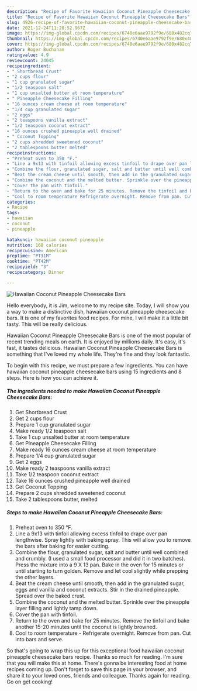 ```yaml
---
description: "Recipe of Favorite Hawaiian Coconut Pineapple Cheesecake Bars"
title: "Recipe of Favorite Hawaiian Coconut Pineapple Cheesecake Bars"
slug: 4926-recipe-of-favorite-hawaiian-coconut-pineapple-cheesecake-bars
date: 2021-12-24T11:28:52.967Z
image: https://img-global.cpcdn.com/recipes/6740e6aae9792f9e/680x482cq70/hawaiian-coconut-pineapple-cheesecake-bars-recipe-main-photo.jpg
thumbnail: https://img-global.cpcdn.com/recipes/6740e6aae9792f9e/680x482cq70/hawaiian-coconut-pineapple-cheesecake-bars-recipe-main-photo.jpg
cover: https://img-global.cpcdn.com/recipes/6740e6aae9792f9e/680x482cq70/hawaiian-coconut-pineapple-cheesecake-bars-recipe-main-photo.jpg
author: Roger Buchanan
ratingvalue: 4.9
reviewcount: 24045
recipeingredient:
- " Shortbread Crust"
- "2 cups flour"
- "1 cup granulated sugar"
- "1/2 teaspoon salt"
- "1 cup unsalted butter at room temperature"
- " Pineapple Cheesecake Filling"
- "16 ounces cream cheese at room temperature"
- "1/4 cup granulated sugar"
- "2 eggs"
- "2 teaspoons vanilla extract"
- "1/2 teaspoon coconut extract"
- "16 ounces crushed pineapple well drained"
- " Coconut Topping"
- "2 cups shredded sweetened coconut"
- "2 tablespoons butter melted"
recipeinstructions:
- "Preheat oven to 350 °F."
- "Line a 9x13 with tinfoil allowing excess tinfoil to drape over pan lengthwise. Spray lightly with baking spray. This will allow you to remove the bars after baking for easier cutting."
- "Combine the flour, granulated sugar, salt and butter until well combined and crumbly. (I used a small food processor and did it in two batches). Press the mixture into a 9 X 13 pan. Bake in the oven for 15 minutes or until starting to turn golden. Remove and let cool slightly while prepping the other layers."
- "Beat the cream cheese until smooth, then add in the granulated sugar, eggs and vanilla and coconut extracts. Stir in the drained pineapple. Spread over the baked crust."
- "Combine the coconut and the melted butter. Sprinkle over the pineapple layer filling and lightly tamp down."
- "Cover the pan with tinfoil."
- "Return to the oven and bake for 25 minutes. Remove the tinfoil and bake another 15-20 minutes until the coconut is lightly browned."
- "Cool to room temperature Refrigerate overnight. Remove from pan. Cut into bars and serve."
categories:
- Recipe
tags:
- hawaiian
- coconut
- pineapple

katakunci: hawaiian coconut pineapple 
nutrition: 168 calories
recipecuisine: American
preptime: "PT31M"
cooktime: "PT42M"
recipeyield: "3"
recipecategory: Dinner

---
```



![Hawaiian Coconut Pineapple Cheesecake Bars](https://img-global.cpcdn.com/recipes/6740e6aae9792f9e/680x482cq70/hawaiian-coconut-pineapple-cheesecake-bars-recipe-main-photo.jpg)

Hello everybody, it is Jim, welcome to my recipe site. Today, I will show you a way to make a distinctive dish, hawaiian coconut pineapple cheesecake bars. It is one of my favorites food recipes. For mine, I will make it a little bit tasty. This will be really delicious.

Hawaiian Coconut Pineapple Cheesecake Bars is one of the most popular of recent trending meals on earth. It is enjoyed by millions daily. It's easy, it's fast, it tastes delicious. Hawaiian Coconut Pineapple Cheesecake Bars is something that I've loved my whole life. They're fine and they look fantastic.




To begin with this recipe, we must prepare a few ingredients. You can have hawaiian coconut pineapple cheesecake bars using 15 ingredients and 8 steps. Here is how you can achieve it.

<!--inarticleads1-->

##### The ingredients needed to make Hawaiian Coconut Pineapple Cheesecake Bars:

1. Get  Shortbread Crust
1. Get 2 cups flour
1. Prepare 1 cup granulated sugar
1. Make ready 1/2 teaspoon salt
1. Take 1 cup unsalted butter at room temperature
1. Get  Pineapple Cheesecake Filling
1. Make ready 16 ounces cream cheese at room temperature
1. Prepare 1/4 cup granulated sugar
1. Get 2 eggs
1. Make ready 2 teaspoons vanilla extract
1. Take 1/2 teaspoon coconut extract
1. Take 16 ounces crushed pineapple well drained
1. Get  Coconut Topping
1. Prepare 2 cups shredded sweetened coconut
1. Take 2 tablespoons butter, melted




<!--inarticleads2-->

##### Steps to make Hawaiian Coconut Pineapple Cheesecake Bars:

1. Preheat oven to 350 °F.
1. Line a 9x13 with tinfoil allowing excess tinfoil to drape over pan lengthwise. Spray lightly with baking spray. This will allow you to remove the bars after baking for easier cutting.
1. Combine the flour, granulated sugar, salt and butter until well combined and crumbly. (I used a small food processor and did it in two batches). Press the mixture into a 9 X 13 pan. Bake in the oven for 15 minutes or until starting to turn golden. Remove and let cool slightly while prepping the other layers.
1. Beat the cream cheese until smooth, then add in the granulated sugar, eggs and vanilla and coconut extracts. Stir in the drained pineapple. Spread over the baked crust.
1. Combine the coconut and the melted butter. Sprinkle over the pineapple layer filling and lightly tamp down.
1. Cover the pan with tinfoil.
1. Return to the oven and bake for 25 minutes. Remove the tinfoil and bake another 15-20 minutes until the coconut is lightly browned.
1. Cool to room temperature - Refrigerate overnight. Remove from pan. Cut into bars and serve.




So that's going to wrap this up for this exceptional food hawaiian coconut pineapple cheesecake bars recipe. Thanks so much for reading. I'm sure that you will make this at home. There's gonna be interesting food at home recipes coming up. Don't forget to save this page in your browser, and share it to your loved ones, friends and colleague. Thanks again for reading. Go on get cooking!
